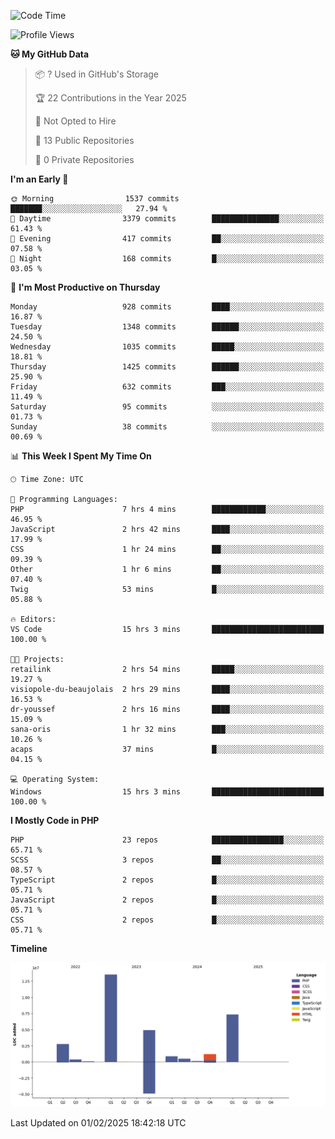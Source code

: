<!--START_SECTION:waka-->
![Code Time](http://img.shields.io/badge/Code%20Time-2%2C207%20hrs%207%20mins-blue)

![Profile Views](http://img.shields.io/badge/Profile%20Views-0-blue)

**🐱 My GitHub Data** 

> 📦 ? Used in GitHub's Storage 
 > 
> 🏆 22 Contributions in the Year 2025
 > 
> 🚫 Not Opted to Hire
 > 
> 📜 13 Public Repositories 
 > 
> 🔑 0 Private Repositories 
 > 
**I'm an Early 🐤** 

```text
🌞 Morning                1537 commits        ███████░░░░░░░░░░░░░░░░░░   27.94 % 
🌆 Daytime                3379 commits        ███████████████░░░░░░░░░░   61.43 % 
🌃 Evening                417 commits         ██░░░░░░░░░░░░░░░░░░░░░░░   07.58 % 
🌙 Night                  168 commits         █░░░░░░░░░░░░░░░░░░░░░░░░   03.05 % 
```
📅 **I'm Most Productive on Thursday** 

```text
Monday                   928 commits         ████░░░░░░░░░░░░░░░░░░░░░   16.87 % 
Tuesday                  1348 commits        ██████░░░░░░░░░░░░░░░░░░░   24.50 % 
Wednesday                1035 commits        █████░░░░░░░░░░░░░░░░░░░░   18.81 % 
Thursday                 1425 commits        ██████░░░░░░░░░░░░░░░░░░░   25.90 % 
Friday                   632 commits         ███░░░░░░░░░░░░░░░░░░░░░░   11.49 % 
Saturday                 95 commits          ░░░░░░░░░░░░░░░░░░░░░░░░░   01.73 % 
Sunday                   38 commits          ░░░░░░░░░░░░░░░░░░░░░░░░░   00.69 % 
```


📊 **This Week I Spent My Time On** 

```text
🕑︎ Time Zone: UTC

💬 Programming Languages: 
PHP                      7 hrs 4 mins        ████████████░░░░░░░░░░░░░   46.95 % 
JavaScript               2 hrs 42 mins       ████░░░░░░░░░░░░░░░░░░░░░   17.99 % 
CSS                      1 hr 24 mins        ██░░░░░░░░░░░░░░░░░░░░░░░   09.39 % 
Other                    1 hr 6 mins         ██░░░░░░░░░░░░░░░░░░░░░░░   07.40 % 
Twig                     53 mins             █░░░░░░░░░░░░░░░░░░░░░░░░   05.88 % 

🔥 Editors: 
VS Code                  15 hrs 3 mins       █████████████████████████   100.00 % 

🐱‍💻 Projects: 
retailink                2 hrs 54 mins       █████░░░░░░░░░░░░░░░░░░░░   19.27 % 
visiopole-du-beaujolais  2 hrs 29 mins       ████░░░░░░░░░░░░░░░░░░░░░   16.53 % 
dr-youssef               2 hrs 16 mins       ████░░░░░░░░░░░░░░░░░░░░░   15.09 % 
sana-oris                1 hr 32 mins        ███░░░░░░░░░░░░░░░░░░░░░░   10.26 % 
acaps                    37 mins             █░░░░░░░░░░░░░░░░░░░░░░░░   04.15 % 

💻 Operating System: 
Windows                  15 hrs 3 mins       █████████████████████████   100.00 % 
```

**I Mostly Code in PHP** 

```text
PHP                      23 repos            ████████████████░░░░░░░░░   65.71 % 
SCSS                     3 repos             ██░░░░░░░░░░░░░░░░░░░░░░░   08.57 % 
TypeScript               2 repos             █░░░░░░░░░░░░░░░░░░░░░░░░   05.71 % 
JavaScript               2 repos             █░░░░░░░░░░░░░░░░░░░░░░░░   05.71 % 
CSS                      2 repos             █░░░░░░░░░░░░░░░░░░░░░░░░   05.71 % 
```



**Timeline**

![Lines of Code chart](https://raw.githubusercontent.com/tahar-elgunaoui/tahar-elgunaoui/main/assets/bar_graph.png)


 Last Updated on 01/02/2025 18:42:18 UTC
<!--END_SECTION:waka-->
